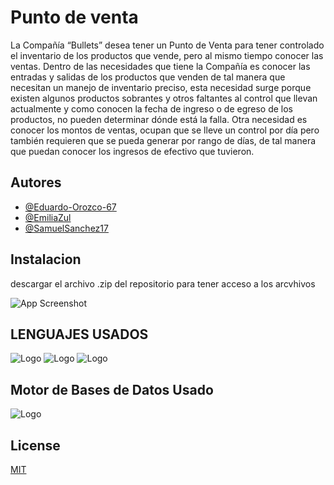 # Punto de venta

La Compañía “Bullets”  desea tener un Punto de Venta para tener controlado el inventario de los productos que vende, pero  al mismo tiempo conocer las ventas.
Dentro  de las necesidades que tiene la Compañía es conocer las entradas y salidas de los productos que venden de tal manera que necesitan un manejo de inventario preciso, esta necesidad surge porque existen algunos productos sobrantes y otros faltantes al control que llevan actualmente y como conocen la fecha de ingreso o de egreso de los productos, no pueden determinar dónde está la falla. 
Otra necesidad es conocer los montos de ventas, ocupan que se lleve un control por día pero también requieren que se pueda generar por rango de días, de tal manera que puedan conocer los ingresos de efectivo que tuvieron.


## Autores

- [@Eduardo-Orozco-67](https://github.com/Eduardo-Orozco-67)
- [@EmiliaZul](https://github.com/EmiliaZul)
- [@SamuelSanchez17](https://github.com/SamuelSanchez17)

## Instalacion

descargar el archivo .zip del repositorio para tener acceso a los arcvhivos

![App Screenshot](https://br.atsit.in/es/wp-content/uploads/2021/06/como-descargar-archivos-y-ver-codigo-desde-github-9.png)

## LENGUAJES USADOS

![Logo](https://1000marcas.net/wp-content/uploads/2020/11/Java-logo.png)
![Logo](https://blog.desafiolatam.com/wp-content/uploads/2018/05/sql-logo.png)
![Logo](https://www.hatthieves.es/wp-content/uploads/2019/09/16-420x300.png)

## Motor de Bases de Datos Usado

![Logo](https://cdn.icon-icons.com/icons2/2415/PNG/512/postgresql_original_wordmark_logo_icon_146392.png)
## License

[MIT](https://choosealicense.com/licenses/mit/)

